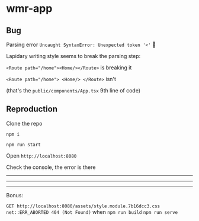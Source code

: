 # wmr-app

## Bug

Parsing error 
`Uncaught SyntaxError: Unexpected token '<'` 💩

Lapidary writing style seems to break the parsing step:

```<Route path="/home"><Home/></Route>``` is breaking it

```<Route path="/home"> <Home/> </Route>``` isn't

(that's the `public/components/App.tsx` 9th line of code)


## Reproduction

Clone the repo

`npm i`

`npm run start`

Open `http://localhost:8080`

Check the console, the error is there

___
___
___
Bonus: 

`GET http://localhost:8080/assets/style.module.7b16dcc3.css net::ERR_ABORTED 404 (Not Found)` when `npm run build` `npm run serve`
